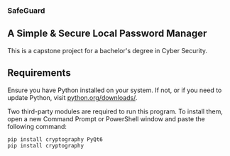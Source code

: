 ### SafeGuard
## A Simple & Secure Local Password Manager

This is a capstone project for a bachelor's degree in Cyber Security.

## Requirements

Ensure you have Python installed on your system. If not, or if you need to update Python, visit [python.org/downloads/](https://www.python.org/downloads/).

Two third-party modules are required to run this program. To install them, open a new Command Prompt or PowerShell window and paste the following command:

```bash
pip install cryptography PyQt6
pip install cryptography
```

